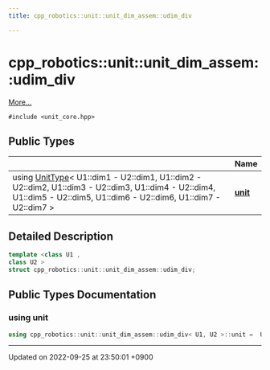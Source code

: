 ```yaml
---
title: cpp_robotics::unit::unit_dim_assem::udim_div

---
```


# cpp_robotics::unit::unit_dim_assem::udim_div



 [More...](#detailed-description)


`#include <unit_core.hpp>`

## Public Types

|                | Name           |
| -------------- | -------------- |
| using [UnitType](/cpp_robotics/doxybook/Classes/structcpp__robotics_1_1unit_1_1UnitType/)< U1::dim1 - U2::dim1, U1::dim2 - U2::dim2, U1::dim3 - U2::dim3, U1::dim4 - U2::dim4, U1::dim5 - U2::dim5, U1::dim6 - U2::dim6, U1::dim7 - U2::dim7 > | **[unit](/cpp_robotics/doxybook/Classes/structcpp__robotics_1_1unit_1_1unit__dim__assem_1_1udim__div/#using-unit)**  |

## Detailed Description

```cpp
template <class U1 ,
class U2 >
struct cpp_robotics::unit::unit_dim_assem::udim_div;
```

## Public Types Documentation

### using unit

```cpp
using cpp_robotics::unit::unit_dim_assem::udim_div< U1, U2 >::unit =  UnitType< U1::dim1 - U2::dim1, U1::dim2 - U2::dim2, U1::dim3 - U2::dim3, U1::dim4 - U2::dim4, U1::dim5 - U2::dim5, U1::dim6 - U2::dim6, U1::dim7 - U2::dim7>;
```


-------------------------------

Updated on 2022-09-25 at 23:50:01 +0900